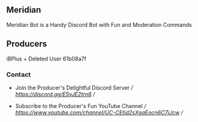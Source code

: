 ## Meridian
Meridian Bot is a Handy Discord Bot with Fun and Moderation Commands

## Producers

iBPlus
+
Deleted User 61b08a7f

### Contact

- Join the Producer's Delightful Discord Server */ https://discord.gg/E5vJE2trn8 /*

- Subscribe to the Producer's Fun YouTube Channel */ https://www.youtube.com/channel/UC-CEtid2sXgaEocn6C7iJcw /*

